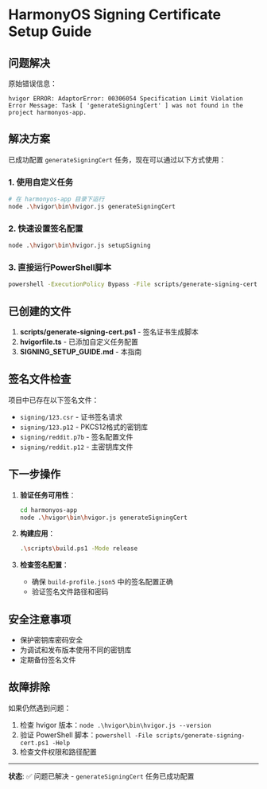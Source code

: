 # HarmonyOS Signing Certificate Setup Guide

## 问题解决

原始错误信息：
```
hvigor ERROR: AdaptorError: 00306054 Specification Limit Violation
Error Message: Task [ 'generateSigningCert' ] was not found in the project harmonyos-app.
```

## 解决方案

已成功配置 `generateSigningCert` 任务，现在可以通过以下方式使用：

### 1. 使用自定义任务
```bash
# 在 harmonyos-app 目录下运行
node .\hvigor\bin\hvigor.js generateSigningCert
```

### 2. 快速设置签名配置
```bash
node .\hvigor\bin\hvigor.js setupSigning
```

### 3. 直接运行PowerShell脚本
```bash
powershell -ExecutionPolicy Bypass -File scripts/generate-signing-cert.ps1
```

## 已创建的文件

1. **scripts/generate-signing-cert.ps1** - 签名证书生成脚本
2. **hvigorfile.ts** - 已添加自定义任务配置
3. **SIGNING_SETUP_GUIDE.md** - 本指南

## 签名文件检查

项目中已存在以下签名文件：
- `signing/123.csr` - 证书签名请求
- `signing/123.p12` - PKCS12格式的密钥库
- `signing/reddit.p7b` - 签名配置文件
- `signing/reddit.p12` - 主密钥库文件

## 下一步操作

1. **验证任务可用性**：
   ```bash
   cd harmonyos-app
   node .\hvigor\bin\hvigor.js generateSigningCert
   ```

2. **构建应用**：
   ```bash
   .\scripts\build.ps1 -Mode release
   ```

3. **检查签名配置**：
   - 确保 `build-profile.json5` 中的签名配置正确
   - 验证签名文件路径和密码

## 安全注意事项

- 保护密钥库密码安全
- 为调试和发布版本使用不同的密钥库
- 定期备份签名文件

## 故障排除

如果仍然遇到问题：

1. 检查 hvigor 版本：`node .\hvigor\bin\hvigor.js --version`
2. 验证 PowerShell 脚本：`powershell -File scripts/generate-signing-cert.ps1 -Help`
3. 检查文件权限和路径配置

---

**状态**: ✅ 问题已解决 - `generateSigningCert` 任务已成功配置